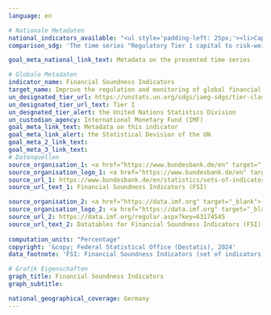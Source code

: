 ```yaml
---
language: en    

# Nationale Metadaten    
national_indicators_available: "<ul style='padding-left: 25px;'><li>Capital to assets ratio</li> <li> Regulatory Tier 1 capital to risk-weighted assets</li> <li> Nonperforming loans net of provisions to capital</li> <li> Nonperforming loans net of provisions to gross loans</li> <li> Return on assets</li> <li> Liquid assets to short-term liabilities</li> <li> Net open position in foreign exchange to capital</li></ul>"    
comparison_sdg: 'The time series "Regulatory Tier 1 capital to risk-weighted assets", "Nonperforming loans net of provisions to capital", "Nonperforming loans net of provisions to gross loans", "Return on assets", "Liquid assets to short-term liabilities" und "Net open position in foreign exchange to capital" are compliant with the global metadata. The time serie "Capital to assets ratio" provide additional information.'    

goal_meta_national_link_text: Metadata on the presented time series    

# Globale Metadaten    
indicator_name: Financial Soundness Indicators    
target_name: Improve the regulation and monitoring of global financial markets and institutions and strengthen the implementation of such regulations    
un_designated_tier_url: https://unstats.un.org/sdgs/iaeg-sdgs/tier-classification/    
un_designated_tier_url_text: Tier I    
un_desgnated_tier_alert: the United Nations Statistics Division    
un_custodian_agency: International Monetary Fund (IMF)    
goal_meta_link_text: Metadata on this indicator    
goal_meta_link_alert: the Statistical Devision of the UN    
goal_meta_2_link_text:     
goal_meta_3_link_text:         
# Datenquellen
source_organisation_1: <a href="https://www.bundesbank.de/en" target="_blank"> Deutsche Bundesbank </a>
source_organisation_logo_1: <a href="https://www.bundesbank.de/en" target="_blank"><img src="https://sdg-indikatoren.de/public/OrgImgEn/bundesbank.png" alt="Logo bundesbank" style="height:60px; width:148px"/></a>
source_url_1: https://www.bundesbank.de/en/statistics/sets-of-indicators/financial-soundness-indicators
source_url_text_1: Financial Soundness Indicators (FSI)

source_organisation_2: <a href="https://data.imf.org" target="_blank"> International Monetary Fund (IMF) </a>
source_organisation_logo_2: <a href="https://data.imf.org" target="_blank"><img src="https://sdg-indikatoren.de/public/OrgImgEn/imf.png" alt="Logo imf" style="height:60px; width:148px"/></a>
source_url_2: https://data.imf.org/regular.aspx?key=63174545
source_url_text_2: Datatables for Financial Soundness Indicators (FSI)
    
computation_units: "Percentage"    
copyright: '&copy; Federal Statistical Office (Destatis), 2024'    
data_footnote: 'FSI: Financial Soundness Indicators (set of indicators used by the International Monetary Fund to assess the financial situation).'    

# Grafik Eigenschaften    
graph_title: Financial Soundness Indicators
graph_subtitle:     

national_geographical_coverage: Germany    
---
```


<span></span>